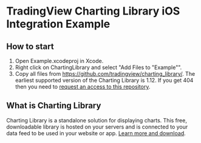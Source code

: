 # TradingView Charting Library iOS Integration Example

## How to start

1. Open Example.xcodeproj in Xcode. 
2. Right click on ChartingLibrary and select "Add Files to "Example"".
3. Copy all files from https://github.com/tradingview/charting_library/. The earliest supported version of the Charting Library is 1.12. If you get 404 then you need to [request an access to this repository](https://www.tradingview.com/HTML5-stock-forex-bitcoin-charting-library/).

## What is Charting Library

Charting Library is a standalone solution for displaying charts. This free, downloadable library is hosted on your servers and is connected to your data feed to be used in your website or app. [Learn more and download](https://www.tradingview.com/HTML5-stock-forex-bitcoin-charting-library/).
